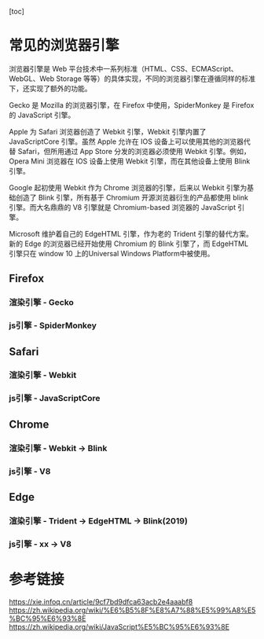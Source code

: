 [toc]

# 常见的浏览器引擎

浏览器引擎是 Web 平台技术中一系列标准（HTML、CSS、ECMAScript、WebGL、Web Storage 等等）的具体实现，不同的浏览器引擎在遵循同样的标准下，还实现了额外的功能。

Gecko 是 Mozilla 的浏览器引擎，在 Firefox 中使用，SpiderMonkey 是 Firefox 的 JavaScript 引擎。

Apple 为 Safari 浏览器创造了 Webkit 引擎，Webkit 引擎内置了 JavaScriptCore 引擎。虽然 Apple 允许在 IOS 设备上可以使用其他的浏览器代替 Safari，但所用通过 App Store 分发的浏览器必须使用 Webkit 引擎。例如，Opera Mini 浏览器在 IOS 设备上使用 Webkit 引擎，而在其他设备上使用 Blink 引擎。

Google 起初使用 Webkit 作为 Chrome 浏览器的引擎，后来以 Webkit 引擎为基础创造了 Blink 引擎，所有基于 Chromium 开源浏览器衍生的产品都使用 blink 引擎。而大名鼎鼎的 V8 引擎就是 Chromium-based 浏览器的 JavaScript 引擎。

Microsoft 维护着自己的 EdgeHTML 引擎，作为老的 Trident 引擎的替代方案。新的 Edge 的浏览器已经开始使用 Chromium 的 Blink 引擎了，而 EdgeHTML 引擎只在 window 10 上的Universal Windows Platform中被使用。

## Firefox
### 渲染引擎 - Gecko
### js引擎 - SpiderMonkey
## Safari
### 渲染引擎 - Webkit
### js引擎 - JavaScriptCore
## Chrome
### 渲染引擎 - Webkit -> Blink
### js引擎 - V8
## Edge
### 渲染引擎 - Trident -> EdgeHTML -> Blink(2019)
### js引擎 - xx -> V8
<!-- ## IE
### 渲染引擎 - Trident
### js引擎 - SpiderMonkey -->

# 参考链接
https://xie.infoq.cn/article/9cf7bd9dfca63acb2e4aaabf8
https://zh.wikipedia.org/wiki/%E6%B5%8F%E8%A7%88%E5%99%A8%E5%BC%95%E6%93%8E
https://zh.wikipedia.org/wiki/JavaScript%E5%BC%95%E6%93%8E
